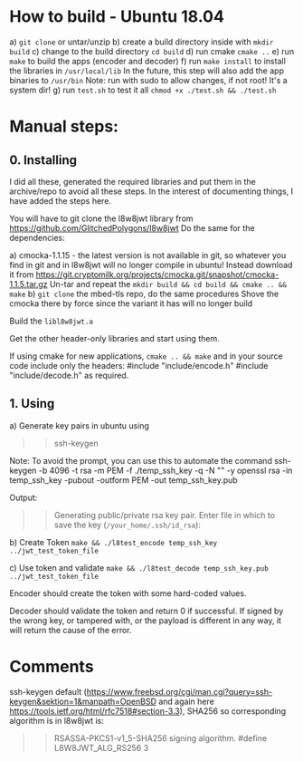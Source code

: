 # How to build - Ubuntu 18.04


a) `git clone` or untar/unzip
b) create a build directory inside with `mkdir build`
c) change to the build directory `cd build`
d) run cmake `cmake ..`
e) run `make` to build the apps (encoder and decoder)
f) run `make install` to install the libraries in `/usr/local/lib`
  In the future, this step will also add the app binaries to `/usr/bin`
  Note: run with sudo to allow changes, if not root! It's a system dir!
g) run `test.sh` to test it all `chmod +x ./test.sh && ./test.sh`


# Manual steps:


## 0. Installing


I did all these, generated the required libraries and put them in the archive/repo to avoid all these steps. 
In the interest of documenting things, I have added the steps here.

You will have to git clone the l8w8jwt library from https://github.com/GlitchedPolygons/l8w8jwt
Do the same for the dependencies:

a) cmocka-1.1.15 - the latest version is not available in git, so whatever you find in git and in l8w8jwt will no longer compile in ubuntu!
Instead download it from https://git.cryptomilk.org/projects/cmocka.git/snapshot/cmocka-1.1.5.tar.gz
Un-tar and repeat the `mkdir build && cd build && cmake .. && make`
b) `git clone` the mbed-tls repo, do the same procedures
Shove the cmocka there by force since the variant it has will no longer build

Build the `libl8w8jwt.a`

Get the other header-only libraries and start using them.

If using cmake for new applications, `cmake .. && make` and in your source code include only the headers:
    #include "include/encode.h"
    #include "include/decode.h"
as required.


## 1. Using



a) Generate key pairs in ubuntu using
>> ssh-keygen

Note: To avoid the prompt, you can use this to automate the command
    ssh-keygen -b 4096 -t rsa -m PEM -f ./temp_ssh_key -q -N "" -y
    openssl rsa -in temp_ssh_key -pubout -outform PEM -out temp_ssh_key.pub

Output:
>> Generating public/private rsa key pair.
>> Enter file in which to save the key (`/your_home/.ssh/id_rsa`):

b) Create Token
`make && ./l8test_encode temp_ssh_key ../jwt_test_token_file`

c) Use token and validate
`make && ./l8test_decode temp_ssh_key.pub ../jwt_test_token_file`

Encoder should create the token with some hard-coded values.

Decoder should validate the token and return 0 if successful. If signed by the wrong key, or tampered with, or the payload is different in any way, it will return the cause of the error.


# Comments


ssh-keygen default (https://www.freebsd.org/cgi/man.cgi?query=ssh-keygen&sektion=1&manpath=OpenBSD and again here https://tools.ietf.org/html/rfc7518#section-3.3), SHA256 so corresponding algorithm is in l8w8jwt is:
>> RSASSA-PKCS1-v1_5-SHA256 signing algorithm.
>> #define L8W8JWT_ALG_RS256 3
